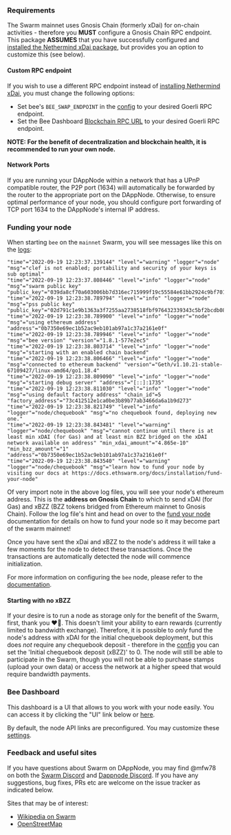### Requirements

The Swarm mainnet uses Gnosis Chain (formerly xDai) for on-chain activities - therefore you **MUST** configure a Gnosis Chain RPC endpoint. This package **ASSUMES** that you have successfully configured and [installed the Nethermind xDai package](http://my.dappnode/#/installer/nethermind-xdai.dnp.dappnode.eth), but provides you an option to customize this (see below).

#### Custom RPC endpoint

If you wish to use a different RPC endpoint instead of [installing Nethermind xDai](http://my.dappnode/#/installer/nethermind-xdai.dnp.dappnode.eth), you must change the following options:

* Set bee's `BEE_SWAP_ENDPOINT` in the [config](http://my.dappnode/#/packages/swarm.public.dappnode.eth/config) to your desired Goerli RPC endpoint.
* Set the Bee Dashboard [Blockchain RPC URL](http://dashboard.swarm.public.dappnode/#/settings) to your desired Goerli RPC endpoint.

**NOTE: For the benefit of decentralization and blockchain health, it is recommended to run your own node.**

#### Network Ports

If you are running your DAppNode within a network that has a UPnP compatible router, the P2P port (1634) will automatically be forwarded by the router to the appropriate port on the DAppNode. Otherwise, to ensure optimal performance of your node, you should configure port forwarding of TCP port 1634 to the DAppNode's internal IP address.

### Funding your node

When starting `bee` on the `mainnet` Swarm, you will see messages like this on the [logs](http://my.dappnode/#/packages/swarm.public.dappnode.eth/logs):

```
"time"="2022-09-19 12:23:37.139144" "level"="warning" "logger"="node" "msg"="clef is not enabled; portability and security of your keys is sub optimal"
"time"="2022-09-19 12:23:37.808446" "level"="info" "logger"="node" "msg"="swarm public key" "public_key"="039da8cf70a603006bb7d316ec715999f19c55584e61bb2924c9bf701a5cc1d955"
"time"="2022-09-19 12:23:38.789794" "level"="info" "logger"="node" "msg"="pss public key" "public_key"="02d791c1e9b1363a3f7255aa2738518fbf976432339343c5bf2bcdb08200057118"
"time"="2022-09-19 12:23:38.789900" "level"="info" "logger"="node" "msg"="using ethereum address" "address"="0b7350e69ec1b52ac9eb101ab97a1c37a2161e0f"
"time"="2022-09-19 12:23:38.789946" "level"="info" "logger"="node" "msg"="bee version" "version"="1.8.1-577e2ec5"
"time"="2022-09-19 12:23:38.803714" "level"="info" "logger"="node" "msg"="starting with an enabled chain backend"
"time"="2022-09-19 12:23:38.806466" "level"="info" "logger"="node" "msg"="connected to ethereum backend" "version"="Geth/v1.10.21-stable-67109427/linux-amd64/go1.18.4"
"time"="2022-09-19 12:23:38.809090" "level"="info" "logger"="node" "msg"="starting debug server" "address"="[::]:1735"
"time"="2022-09-19 12:23:38.811030" "level"="info" "logger"="node" "msg"="using default factory address" "chain_id"=5 "factory_address"="73c412512e1ca0be3b89b77ab3466da6a1b9d273"
"time"="2022-09-19 12:23:38.821749" "level"="info" "logger"="node/chequebook" "msg"="no chequebook found, deploying new one."
"time"="2022-09-19 12:23:38.843481" "level"="warning" "logger"="node/chequebook" "msg"="cannot continue until there is at least min xDAI (for Gas) and at least min BZZ bridged on the xDAI network available on address" "min_xdai_amount"="4.865e-10" "min_bzz_amount"="1" "address"="0b7350e69ec1b52ac9eb101ab97a1c37a2161e0f"
"time"="2022-09-19 12:23:38.843540" "level"="warning" "logger"="node/chequebook" "msg"="learn how to fund your node by visiting our docs at https://docs.ethswarm.org/docs/installation/fund-your-node"
```

Of very import note in the above log files, you will see your node's ethereum address. This is the **address on Gnosis Chain** to which to send xDAI (for Gas) and xBZZ (BZZ tokens bridged from Ethereum mainnet to Gnosis Chain). Follow the log file's hint and head on over to the [fund your node](https://docs.ethswarm.org/docs/installation/fund-your-node) documentation for details on how to fund your node so it may become part of the swarm mainnet!

Once you have sent the xDai and xBZZ to the node's address it will take a few moments for the node to detect these transactions. Once the transactions are  automatically detected the node will commence initialization.

For more information on configuring the `bee` node, please refer to the [documentation](https://docs.ethswarm.org/docs/).

#### Starting with no xBZZ

If your desire is to run a node as storage only for the benefit of the Swarm, first, thank you ❤️🐝. This doesn't limit your ability to earn rewards (currently limited to bandwidth exchange). Therefore, it is possible to *only* fund the node's address with xDAI for the initial chequebook deployment, but this does *not* require any chequebook deposit - therefore in the [config](http://my.dappnode/#/packages/swarm.public.dappnode.eth/config) you can set the 'Initial chequebook deposit (xBZZ)' to 0. The node will still be able to participate in the Swarm, though you will not be able to purchase stamps (upload your own data) or access the network at a higher speed that would require bandwidth payments.

### Bee Dashboard

This dashboard is a UI that allows to you work with your node easily. You can access it by clicking the "UI" link below or [here](http://dashboard.swarm.public.dappnode/).

By default, the node API links are preconfigured. You may customize these [settings](http://dashboard.swarm.public.dappnode/#/settings).

### Feedback and useful sites

If you have questions about Swarm on DAppNode, you may find @mfw78 on both the [Swarm Discord](https://discord.gg/vrhF9hbtUu) and [Dappnode Discord](https://discord.gg/N6q4MVQFGg). If you have any suggestions, bug fixes, PRs etc are welcome on the issue tracker as indicated below.

Sites that may be of interest:

* [Wikipedia on Swarm](http://bee.swarm.public.dappnode:1633/bzz/dwikipedia.eth/)
* [OpenStreetMap](http://bee.swarm.public.dappnode:1633/bzz/fdfd170f73953bc262d936d3a5329b787980335dc0547032bb2a6239ebe95a76/)